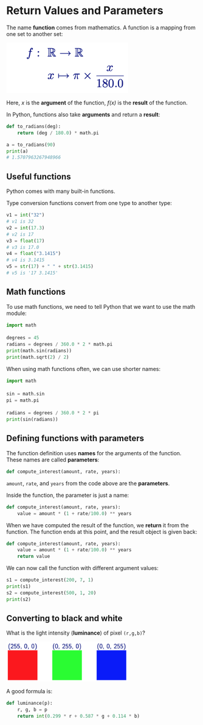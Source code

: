 # Return Values and Parameters

The name **function** comes from mathematics. A function is a mapping from one set to another set:

<img src="../assets/03-1-function.png" style="max-width:320px" />

Here, *x* is the **argument** of the function, *f(x)* is the **result** of the function.

In Python, functions also take **arguments** and return a **result**:

```python
def to_radians(deg):
    return (deg / 180.0) * math.pi
```

```python
a = to_radians(90)
print(a) 
# 1.5707963267948966
```

## Useful functions

Python comes with many built-in functions.

Type conversion functions convert from one type to another type:

```python
v1 = int("32")
# v1 is 32
v2 = int(17.3)
# v2 is 17
v3 = float(17)
# v3 is 17.0
v4 = float("3.1415")
# v4 is 3.1415
v5 = str(17) + " " + str(3.1415)
# v5 is '17 3.1415'
```

## Math functions

To use math functions, we need to tell Python that we want to use the math module:

```python
import math

degrees = 45
radians = degrees / 360.0 * 2 * math.pi 
print(math.sin(radians))
print(math.sqrt(2) / 2)
```

When using math functions often, we can use shorter names:

```python
import math

sin = math.sin
pi = math.pi

radians = degrees / 360.0 * 2 * pi 
print(sin(radians))
```

## Defining functions with parameters

The function definition uses **names** for the arguments of the function. These names are called **parameters**:

```python
def compute_interest(amount, rate, years):
```

`amount`, `rate`, and `years` from the code above are the **parameters**.

Inside the function, the parameter is just a name:

```python
def compute_interest(amount, rate, years):
    value = amount * (1 + rate/100.0) ** years
```

When we have computed the result of the function, we **return** it from the function. The function ends at this point, and the result object is given back:

```python
def compute_interest(amount, rate, years):
    value = amount * (1 + rate/100.0) ** years
    return value
```

We can now call the function with different argument values:

```python
s1 = compute_interest(200, 7, 1)
print(s1)
s2 = compute_interest(500, 1, 20)
print(s2)
```

## Converting to black and white

What is the light intensity (**luminance**) of pixel `(r,g,b)`?

<img src="../assets/03-1-rgb.png" style="max-width:320px" />

A good formula is:

```python
def luminance(p):
    r, g, b = p
    return int(0.299 * r + 0.587 * g + 0.114 * b)
```
